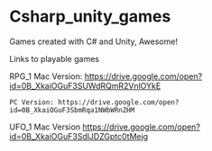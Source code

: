 # Csharp_unity_games
Games created with C# and Unity, Awesome!

Links to playable games

RPG_1
	Mac Version: https://drive.google.com/open?id=0B_XkaiOGuF3SUWdRQmR2VnlOYkE

	PC Version: https://drive.google.com/open?id=0B_XkaiOGuF3SbmRqa1NWbWRnZHM

UFO_1
	Mac Version
	https://drive.google.com/open?id=0B_XkaiOGuF3SdlJDZGptc0tMejg
